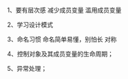 1、要有层次感
     减少成员变量
     滥用成员变量

2、学习设计模式

3、命名习惯
     命名简单易懂，别怕长
     对称

4、控制对象及其成员变量的生命周期；

5、异常处理；


